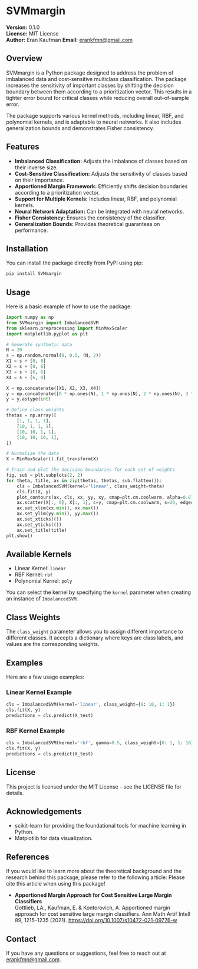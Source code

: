# SVMmargin

**Version:** 0.1.0  
**License:** MIT License  
**Author:** Eran Kaufman 
**Email:** erankfmn@gmail.com 

## Overview

SVMmargin is a Python package designed to address the problem of imbalanced data and cost-sensitive multiclass classification. The package increases the sensitivity of important classes by shifting the decision boundary between them according to a prioritization vector. This results in a tighter error bound for critical classes while reducing overall out-of-sample error.

The package supports various kernel methods, including linear, RBF, and polynomial kernels, and is adaptable to neural networks. It also includes generalization bounds and demonstrates Fisher consistency.

## Features

- **Imbalanced Classification:** Adjusts the imbalance of classes based on their inverse size.
- **Cost-Sensitive Classification:** Adjusts the sensitivity of classes based on their importance.
- **Apportioned Margin Framework:** Efficiently shifts decision boundaries according to a prioritization vector.
- **Support for Multiple Kernels:** Includes linear, RBF, and polynomial kernels.
- **Neural Network Adaptation:** Can be integrated with neural networks.
- **Fisher Consistency:** Ensures the consistency of the classifier.
- **Generalization Bounds:** Provides theoretical guarantees on performance.

## Installation

You can install the package directly from PyPI using pip:

```bash
pip install SVMmargin
```

## Usage

Here is a basic example of how to use the package:

```python
import numpy as np
from SVMmargin import ImbalancedSVM
from sklearn.preprocessing import MinMaxScaler
import matplotlib.pyplot as plt

# Generate synthetic data
N = 20
s = np.random.normal(0, 0.5, (N, 2))
X1 = s + [0, 0]
X2 = s + [0, 6]
X3 = s + [6, 6]
X4 = s + [6, 0]

X = np.concatenate([X1, X2, X3, X4])
y = np.concatenate([0 * np.ones(N), 1 * np.ones(N), 2 * np.ones(N), 3 * np.ones(N)])
y = y.astype(int)

# Define class weights
thetas = np.array([
    [1, 1, 1, 1],
    [10, 1, 1, 1],
    [10, 10, 1, 1],
    [10, 10, 10, 1],
])

# Normalize the data
X = MinMaxScaler().fit_transform(X)

# Train and plot the decision boundaries for each set of weights
fig, sub = plt.subplots(2, 2)
for theta, title, ax in zip(thetas, thetas, sub.flatten()):
    cls = ImbalancedSVM(kernel='linear', class_weight=theta)
    cls.fit(X, y)
    plot_contours(ax, cls, xx, yy, xy, cmap=plt.cm.coolwarm, alpha=0.8)
    ax.scatter(X[:, 0], X[:, 1], c=y, cmap=plt.cm.coolwarm, s=20, edgecolors='k')
    ax.set_xlim(xx.min(), xx.max())
    ax.set_ylim(yy.min(), yy.max())
    ax.set_xticks(())
    ax.set_yticks(())
    ax.set_title(title)
plt.show()
```

## Available Kernels

- Linear Kernel: `linear`
- RBF Kernel: `rbf`
- Polynomial Kernel: `poly`

You can select the kernel by specifying the `kernel` parameter when creating an instance of `ImbalancedSVM`.

## Class Weights

The `class_weight` parameter allows you to assign different importance to different classes. It accepts a dictionary where keys are class labels, and values are the corresponding weights.

## Examples

Here are a few usage examples:

### Linear Kernel Example

```python
cls = ImbalancedSVM(kernel='linear', class_weight={0: 10, 1: 1})
cls.fit(X, y)
predictions = cls.predict(X_test)
```

### RBF Kernel Example

```python
cls = ImbalancedSVM(kernel='rbf', gamma=0.5, class_weight={0: 1, 1: 10})
cls.fit(X, y)
predictions = cls.predict(X_test)
```

## License

This project is licensed under the MIT License - see the LICENSE file for details.

## Acknowledgements

- scikit-learn for providing the foundational tools for machine learning in Python.
- Matplotlib for data visualization.


## References

If you would like to learn more about the theoretical background and the research behind this package, please refer to the following article:
Please cite this article when using this package!
- **Apportioned Margin Approach for Cost Sensitive Large Margin Classifiers**  
Gottlieb, LA., Kaufman, E. & Kontorovich, A. Apportioned margin approach for cost sensitive large margin classifiers. Ann Math Artif Intell 89, 1215–1235 (2021). https://doi.org/10.1007/s10472-021-09776-w



## Contact

If you have any questions or suggestions, feel free to reach out at erankfmn@gmail.com.